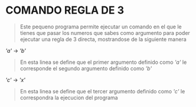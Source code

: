 # COMANDO REGLA DE 3
>Este pequeno programa permite ejecutar un comando en el que le tienes que pasar los numeros que sabes como argumento para poder ejecutar una regla de 3 directa, mostrandose de la siguiente manera

*'a'* -> *'b'*
>En esta linea se define que el primer argumento definido como *'a'* le corresponde el segundo argumento definido como *'b'*

*'c'* -> *'x'*
>En esta linea se define que el tercer argumento definido como *'c'* le correspondra la ejecucion del programa
